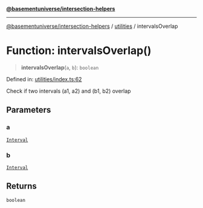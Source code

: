 [**@basementuniverse/intersection-helpers**](../../README.md)

***

[@basementuniverse/intersection-helpers](../../README.md) / [utilities](../README.md) / intervalsOverlap

# Function: intervalsOverlap()

> **intervalsOverlap**(`a`, `b`): `boolean`

Defined in: [utilities/index.ts:62](https://github.com/basementuniverse/intersection-helpers/blob/98a1762f467a7b92d986d7a09e3582c961f718d2/src/utilities/index.ts#L62)

Check if two intervals (a1, a2) and (b1, b2) overlap

## Parameters

### a

[`Interval`](../types/type-aliases/Interval.md)

### b

[`Interval`](../types/type-aliases/Interval.md)

## Returns

`boolean`
